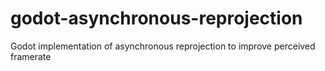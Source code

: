 # godot-asynchronous-reprojection
Godot implementation of asynchronous reprojection to improve perceived framerate
